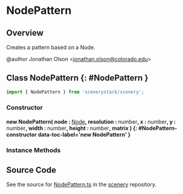 # NodePattern

## Overview

Creates a pattern based on a Node.

@author Jonathan Olson &lt;jonathan.olson@colorado.edu&gt;

## Class NodePattern {: #NodePattern }


```js
import { NodePattern } from 'scenerystack/scenery';
```
### Constructor

#### new NodePattern( node : <span style="font-weight: 400;">[Node](../scenery/Node.md)</span>, resolution : <span style="font-weight: 400;"><span style="color: hsla(calc(var(--md-hue) + 180deg),80%,40%,1);">number</span></span>, x : <span style="font-weight: 400;"><span style="color: hsla(calc(var(--md-hue) + 180deg),80%,40%,1);">number</span></span>, y : <span style="font-weight: 400;"><span style="color: hsla(calc(var(--md-hue) + 180deg),80%,40%,1);">number</span></span>, width : <span style="font-weight: 400;"><span style="color: hsla(calc(var(--md-hue) + 180deg),80%,40%,1);">number</span></span>, height : <span style="font-weight: 400;"><span style="color: hsla(calc(var(--md-hue) + 180deg),80%,40%,1);">number</span></span>, matrix ) {: #NodePattern-constructor data-toc-label='new NodePattern' }

### Instance Methods





## Source Code

See the source for [NodePattern.ts](https://github.com/phetsims/scenery/blob/main/js/util/NodePattern.ts) in the [scenery](https://github.com/phetsims/scenery) repository.
